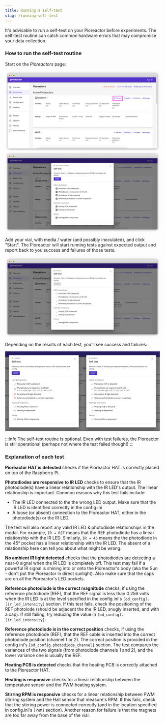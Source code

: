 ```yaml
---
title: Running a self-test
slug: /running-self-test
---
```


It's advisable to run a self-test on your Pioreactor before experiments. The self-test routine can catch common hardware errors that may compromise your data collection.

### How to run the self-test routine


Start on the _Pioreactors_ page: 

![](/img/user-guide/pioreactors_page_self_test.png)
![](/img/user-guide/self_test_pre.png)


Add your vial, with media / water (and possibly inoculated), and click "Start". The Pioreactor will start running tests against expected output and report back to you success and failures of those tests. 


![](/img/user-guide/self_test_running.png)



Depending on the results of each test, you'll see success and failures:


![](/img/user-guide/self_test_results.png)



:::info
The self-test routine is optional. Even with test failures, the Pioreactor is still operational (perhaps not where the test failed though!)
:::


### Explanation of each test

**Pioreactor HAT is detected** checks if the Pioreactor HAT is correctly placed on top of the Raspberry Pi.

**Photodiodes are responsive to IR LED** checks to ensure that the IR photodiode(s) have a linear relationship with the IR LED's output. The linear relationship is important. Common reasons why this test fails include:

- The IR LED connected to the the wrong LED output. Make sure that the IR LED is identified correctly in the config.ini
- A loose (or absent) connection to the Pioreactor HAT, either in the photodiode(s) or the IR LED.

The test will also report any valid IR LED & photodiode relationships in the modal. For example, `IR ⇝ REF` means that the REF photodiode has a linear relationship with the IR LED. Similarly, `IR ⇝ 45` means the the photodiode in the 45° pocket has a linear relationship with the IR LED. The absent of a relationship here can tell you about what might be wrong.

**No ambient IR light detected** checks that the photodiodes are detecting a near-0 signal when the IR LED is completely off. This test may fail if a powerful IR signal is shining into or onto the Pioreactor's body (aka the Sun - don't put the Pioreactor in direct sunlight). Also make sure that the caps are on all the Pioreactor's LED pockets.

**Reference photodiode is the correct magnitude** checks, if using the reference photodiode (REF), that the REF signal is less than 0.256 volts when the IR LED is at the level specified in the config.ini's `[od_config].[ir_led_intensity]` section. If this test fails, check the positioning of the REF photoiode (should be adjacent the the IR LED, snugly inserted, and with a cap). If still failing, try reducing the value in `[od_config].[ir_led_intensity]`.


**Reference photodiode is in the correct position** checks, if using the reference photodiode (REF), that the REF cable is inserted into the correct photodiode position (channel 1 or 2). The correct position is provided in the config.ini's `[od_config.photodiode_channel]` section. The test compares the variances of the two signals (from photodiode channels 1 and 2), and the lower variance one is usually the REF.


**Heating PCB is detected** checks that the heating PCB is correctly attached to the Pioreactor HAT.

**Heating is responsive** checks for a linear relationship between the temperature sensor and the PWM heating system.

**Stirring RPM is responsive** checks for a linear relationship between PWM stirring system and the Hall sensor that measure's RPM. If this fails, check that the stirring power is connected correctly (and in the location specified in config.ini's `[PWM]` section). Another reason for failure is that the magnets are too far away from the base of the vial.






